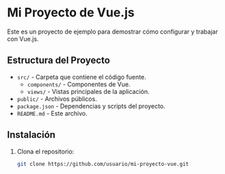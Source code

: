 # Mi Proyecto de Vue.js

Este es un proyecto de ejemplo para demostrar cómo configurar y trabajar con Vue.js.

## Estructura del Proyecto

- `src/` - Carpeta que contiene el código fuente.
  - `components/` - Componentes de Vue.
  - `views/` - Vistas principales de la aplicación.
- `public/` - Archivos públicos.
- `package.json` - Dependencias y scripts del proyecto.
- `README.md` - Este archivo.

## Instalación

1. Clona el repositorio:
   ```bash
   git clone https://github.com/usuario/mi-proyecto-vue.git
